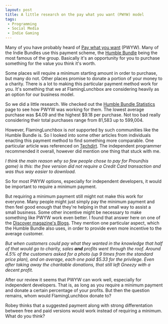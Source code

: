 ```yaml
---
layout: post
title: A little research on the pay what you want (PWYW) model  
tags: 
 - Programming
 - Social Media
 - Indie Gaming
---
```


Many of you have probably heard of [Pay what you want](http://en.wikipedia.org/wiki/Pay_what_you_want) (PWYW).  Many of the Indie Bundles use this payment scheme, the [Humble Bundle](http://www.humblebundle.com/) being the most famous of the group.  Basically it's an opportunity for you to purchase something for the value you think it's worth.

Some places will require a minimum starting amount in order to purchase, but many do not.  Other places promise to donate a portion of your money to a charity.  There is a lot to making this particular payment method work for you.  It's something that we at FlamingLunchbox are considering heavily as an option for our business model.  

So we did a little research.  We checked out the [Humble Bundle Statistics](http://support.humblebundle.com/customer/portal/articles/281031-prior-bundle-statistics) page to see how PWYW was working for them.  The lowest average purchase was $4.09 and the highest $9.18 per purchase.  Not too bad really considering their total purchases range from 81,583 up to 599,004.  

However, FlamingLunchbox is *not* supported by such communities like the Humble Bundle is.  So I looked into some other articles from individuals enacting this payment method to find something more comparable.  One particular article was referenced on [Techdirt](http://www.techdirt.com/blog/casestudies/articles/20111003/15253616190/lessons-learned-pay-what-you-want.shtml).  The independent programmer recommended it overall, however did mention one thing that stuck with me.  

*I think the main reason why so few people chose to pay for Proun(his game) is this: the free version did not require a Credit Card transaction and was thus way easier to download.*

So for most PWYW options, especially for independent developers, it would be important to require a minimum payment.

But requiring a minimum payment still might not make this work for everyone.  Many people might just simply pay the minimum payment and then feel good enough that they're helping in that small way to assist a small business.  Some other incentive might be necessary to make something like PWYW work even better.  I found that answer here on one of the [Discover magazine's Blogs](http://blogs.discovermagazine.com/notrocketscience/2010/07/15/caring-with-cash-or-how-radiohead-could-have-made-more-money/).  They mention one particular aspect, which the Humble Bundle also uses, in order to provide even more incentive to the average customer.  

*But when customers could pay what they wanted in the knowledge that half of that would go to charity, sales **and** profits went through the roof. Around 4.5% of the customers asked for a photo (up 9 times from the standard price plan), and on average, each one paid $5.33 for the privilege. Even after taking away the charitable donations, that still left Gneezy with a decent profit.*

After our review it seems that PWYW can work well, especially for independent developers.  That is, as long as you require a minimum payment and donate a certain percentage of your profits.  But then the question remains, whom would FlamingLunchbox donate to?

Robey thinks that a suggested payment along with strong differentation between free and paid versions would work instead of requiring a minimum.  What do you think?
